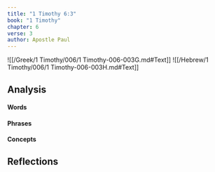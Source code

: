 ```yaml
---
title: "1 Timothy 6:3"
book: "1 Timothy"
chapter: 6
verse: 3
author: Apostle Paul
---
```

![[/Greek/1 Timothy/006/1 Timothy-006-003G.md#Text]]
![[/Hebrew/1 Timothy/006/1 Timothy-006-003H.md#Text]]

## Analysis

#### Words

#### Phrases

#### Concepts

## Reflections

